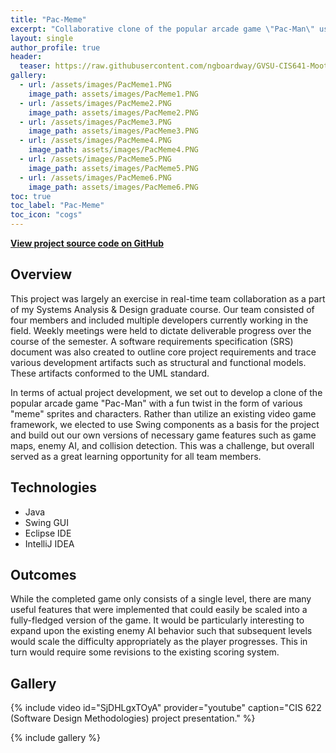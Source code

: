 ```yaml
---
title: "Pac-Meme"
excerpt: "Collaborative clone of the popular arcade game \"Pac-Man\" using Java and Swing."
layout: single
author_profile: true
header:
  teaser: https://raw.githubusercontent.com/ngboardway/GVSU-CIS641-Moot-Floating-Point/master/images/demo/PacMeme4.PNG
gallery:
  - url: /assets/images/PacMeme1.PNG
    image_path: assets/images/PacMeme1.PNG
  - url: /assets/images/PacMeme2.PNG
    image_path: assets/images/PacMeme2.PNG
  - url: /assets/images/PacMeme3.PNG
    image_path: assets/images/PacMeme3.PNG
  - url: /assets/images/PacMeme4.PNG
    image_path: assets/images/PacMeme4.PNG
  - url: /assets/images/PacMeme5.PNG
    image_path: assets/images/PacMeme5.PNG
  - url: /assets/images/PacMeme6.PNG
    image_path: assets/images/PacMeme6.PNG
toc: true
toc_label: "Pac-Meme"
toc_icon: "cogs"
---
```


**[View project source code on GitHub](https://github.com/ngboardway/GVSU-CIS641-Moot-Floating-Point)**

## Overview

This project was largely an exercise in real-time team collaboration as a part of my Systems Analysis & Design graduate course. Our team consisted of four members and included multiple developers currently working in the field. Weekly meetings were held to dictate deliverable progress over the course of the semester. A software requirements specification (SRS) document was also created to outline core project requirements and trace various development artifacts such as structural and functional models. These artifacts conformed to the UML standard.

In terms of actual project development, we set out to develop a clone of the popular arcade game "Pac-Man" with a fun twist in the form of various "meme" sprites and characters. Rather than utilize an existing video game framework, we elected to use Swing components as a basis for the project and build out our own versions of necessary game features such as game maps, enemy AI, and collision detection. This was a challenge, but overall served as a great learning opportunity for all team members.

## Technologies

* Java
* Swing GUI
* Eclipse IDE
* IntelliJ IDEA

## Outcomes

While the completed game only consists of a single level, there are many useful features that were implemented that could easily be scaled into a fully-fledged version of the game. It would be particularly interesting to expand upon the existing enemy AI behavior such that subsequent levels would scale the difficulty appropriately as the player progresses. This in turn would require some revisions to the existing scoring system.

## Gallery

{% include video id="SjDHLgxTOyA" provider="youtube" caption="CIS 622 (Software Design Methodologies) project presentation." %}

{% include gallery %}
